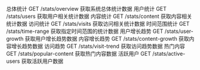 总体统计	GET /stats/overview	获取系统总体统计数据
用户统计	GET /stats/users	获取用户相关统计数据
内容统计	GET /stats/content	获取内容相关统计数据
访问统计	GET /stats/visits	获取访问相关统计数据
时间范围统计	GET /stats/time-range	获取指定时间范围的统计数据
用户增长趋势	GET /stats/user-growth	获取用户增长趋势数据
内容增长趋势	GET /stats/content-growth	获取内容增长趋势数据
访问趋势	GET /stats/visit-trend	获取访问趋势数据
热门内容	GET /stats/popular-content	获取热门内容数据
活跃用户	GET /stats/active-users	获取活跃用户数据